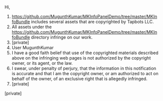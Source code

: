 Hi,

1. <https://github.com/MugunthKumar/MKInfoPanelDemo/tree/master/MKInfoBundle> includes several assets that are copyrighted by Tapbots LLC.
2. All assets under the <https://github.com/MugunthKumar/MKInfoPanelDemo/tree/master/MKInfoBundle> directory infringe on our work.
3. [private]
4. User MugunthKumar
5. I have a good faith belief that use of the copyrighted materials described above on the infringing web pages is not authorized by the copyright owner, or its agent, or the law.
6. I swear, under penalty of perjury, that the information in this notification is accurate and that I am the copyright owner, or am authorized to act on behalf of the owner, of an exclusive right that is allegedly infringed.
7. [private]

[private]
